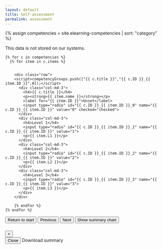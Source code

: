 ```yaml
---
layout: default
title: Self-assessment
permalink: assessment
---
```

{% assign competencies = site.elearning-competencies | sort: "category" %}
<script>var competencyGroups = [];</script>

<div class="row mt-5">
      <div class="col-12">
      <p>This data is not stored on our systems.</p>

<div class="assessmentSlider" id="assessmentSlider">
    <!-- Setup tabs
    <ul class="nav" id="Tabs" role="tablist">

    {% for c in competencies %}
        <li role="presentation">
        <a class="nav-link" id="{{ c.ID }}-tab" href="#{{ c.ID }}-pane" role="tab" aria-controls="{{ c.ID }}" aria-selected="true">{{ c.title }}</a>
      </li>
    {% endfor %}
</ul>
-->



    {% for c in competencies %}
      {% for item in c.items %}


        <div class="row">
        <script>competencyGroups.push(["{{ c.title }}","{{ c.ID }}_{{ item.ID }}",0]);</script>
          <div class="col-md-3">
            <h4>{{ c.title }}</h4>
            <p><strong>{{ item.name }}</strong></p>
            <label for="{{ item.ID }}">Unset</label>
            <input type="radio" id="{{ c.ID }}_{{ item.ID }}_0" name="{{ c.ID }}_{{ item.ID }}" value="0" checked="checked">
          </div>
          <div class="col-md-3">
            <h4>Level 1</h4>
            <input type="radio" id="{{ c.ID }}_{{ item.ID }}_1" name="{{ c.ID }}_{{ item.ID }}" value="1">
            <p>{{ item.L1 }}</p>
          </div>
          <div class="col-md-3">
            <h4>Level 2</h4>
            <input type="radio" id="{{ c.ID }}_{{ item.ID }}_2" name="{{ c.ID }}_{{ item.ID }}" value="2">
            <p>{{ item.L2 }}</p>
          </div>
          <div class="col-md-3">
            <h4>Level 3</h4>
            <input type="radio" id="{{ c.ID }}_{{ item.ID }}_3" name="{{ c.ID }}_{{ item.ID }}" value="3">
            <p>{{ item.L3 }}</p>
          </div>
        </div>

        {% endfor %}
    {% endfor %}


<!--<div class="text-center"><button type="submit" class="btn btn-primary">Produce assessment graph</button></div>-->
</div> <!-- end of slider -->
<!-- Button trigger modal -->
<div class="text-center">
<button id="start" type="submit" class="btn btn-secondary">Return to start</button>
<button id="previous" type="submit" class="btn btn-secondary">Previous</button>
<button id="next" type="submit" class="btn btn-secondary">Next</button>
<button id="showSummary" type="submit" class="btn btn-primary" data-toggle="modal" data-target="#exampleModal">
  Show summary chart
</button>
</div>







</div> <!-- End of column -->

<!-- Modal -->
<div class="modal fade" id="exampleModal" tabindex="-1" role="dialog" aria-labelledby="exampleModalLabel" aria-hidden="true">
  <div class="modal-dialog modal-xl" role="document">
    <div class="modal-content">
      <div class="modal-header">
        <h5 class="modal-title" id="exampleModalLabel"></h5>
        <button type="button" class="close" data-dismiss="modal" aria-label="Close">
          <span aria-hidden="true">&times;</span>
        </button>
      </div>
      <div class="modal-body">
        <canvas id="radarChart"></canvas>
      </div>
      <div class="modal-footer">
        <button type="button" class="btn btn-secondary" data-dismiss="modal">Close</button>
        <a type="button" id="downloadChart" class="btn btn-primary" download="competency-assessment">Download summary</a>
      </div>
    </div>
  </div>
</div>









</div><!-- end of row-->
